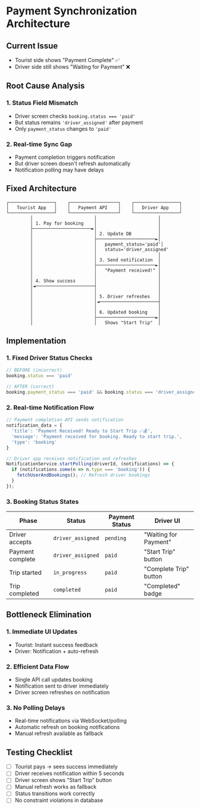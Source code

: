 # Payment Synchronization Architecture

## Current Issue
- Tourist side shows "Payment Complete" ✅
- Driver side still shows "Waiting for Payment" ❌

## Root Cause Analysis

### 1. **Status Field Mismatch**
- Driver screen checks `booking.status === 'paid'` 
- But status remains `'driver_assigned'` after payment
- Only `payment_status` changes to `'paid'`

### 2. **Real-time Sync Gap**
- Payment completion triggers notification
- But driver screen doesn't refresh automatically
- Notification polling may have delays

## Fixed Architecture

```
┌─────────────────┐    ┌──────────────────┐    ┌─────────────────┐
│   Tourist App   │    │   Payment API    │    │   Driver App    │
└─────────────────┘    └──────────────────┘    └─────────────────┘
         │                       │                       │
         │ 1. Pay for booking    │                       │
         ├──────────────────────►│                       │
         │                       │ 2. Update DB          │
         │                       ├──────────────────────►│
         │                       │   payment_status='paid'│
         │                       │   status='driver_assigned'
         │                       │                       │
         │                       │ 3. Send notification  │
         │                       ├──────────────────────►│
         │                       │   "Payment received!" │
         │                       │                       │
         │ 4. Show success       │                       │
         │◄──────────────────────┤                       │
         │                       │                       │
         │                       │ 5. Driver refreshes   │
         │                       │◄──────────────────────┤
         │                       │                       │
         │                       │ 6. Updated booking    │
         │                       ├──────────────────────►│
         │                       │   Shows "Start Trip"  │
```

## Implementation

### 1. **Fixed Driver Status Checks**
```javascript
// BEFORE (incorrect)
booking.status === 'paid'

// AFTER (correct)  
booking.payment_status === 'paid' && booking.status === 'driver_assigned'
```

### 2. **Real-time Notification Flow**
```javascript
// Payment completion API sends notification
notification_data = {
  'title': 'Payment Received! Ready to Start Trip ✅💰',
  'message': 'Payment received for booking. Ready to start trip.',
  'type': 'booking'
}

// Driver app receives notification and refreshes
NotificationService.startPolling(driverId, (notifications) => {
  if (notifications.some(n => n.type === 'booking')) {
    fetchUserAndBookings(); // Refresh driver bookings
  }
});
```

### 3. **Booking Status States**
| Phase | Status | Payment Status | Driver UI |
|-------|--------|----------------|-----------|
| Driver accepts | `driver_assigned` | `pending` | "Waiting for Payment" |
| Payment complete | `driver_assigned` | `paid` | "Start Trip" button |
| Trip started | `in_progress` | `paid` | "Complete Trip" button |
| Trip completed | `completed` | `paid` | "Completed" badge |

## Bottleneck Elimination

### 1. **Immediate UI Updates**
- Tourist: Instant success feedback
- Driver: Notification + auto-refresh

### 2. **Efficient Data Flow**
- Single API call updates booking
- Notification sent to driver immediately  
- Driver screen refreshes on notification

### 3. **No Polling Delays**
- Real-time notifications via WebSocket/polling
- Automatic refresh on booking notifications
- Manual refresh available as fallback

## Testing Checklist

- [ ] Tourist pays → sees success immediately
- [ ] Driver receives notification within 5 seconds
- [ ] Driver screen shows "Start Trip" button
- [ ] Manual refresh works as fallback
- [ ] Status transitions work correctly
- [ ] No constraint violations in database